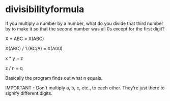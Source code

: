 # divisibilityformula

If you multiply a number by a number, what do you divide that third number by to make it so that the second number was all 0s except for the first digit?

X * ABC = X(ABC)

X(ABC) / 1.(BC/A) = X(A00)

x * y = z

z / n = q

Basically the program finds out what n equals.

IMPORTANT - Don't multiply a, b, c, etc., to each other. They're just there to signify different digits.

